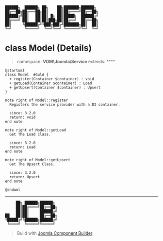 ```
██████╗  ██████╗ ██╗    ██╗███████╗██████╗
██╔══██╗██╔═══██╗██║    ██║██╔════╝██╔══██╗
██████╔╝██║   ██║██║ █╗ ██║█████╗  ██████╔╝
██╔═══╝ ██║   ██║██║███╗██║██╔══╝  ██╔══██╗
██║     ╚██████╔╝╚███╔███╔╝███████╗██║  ██║
╚═╝      ╚═════╝  ╚══╝╚══╝ ╚══════╝╚═╝  ╚═╝
```
# class Model (Details)
> namespace: **VDM\Joomla\Service**
> extends: ****
```uml
@startuml
class Model  #Gold {
  + register(Container $container) : void
  + getLoad(Container $container) : Load
  + getUpsert(Container $container) : Upsert
}

note right of Model::register
  Registers the service provider with a DI container.

  since: 3.2.0
  return: void
end note

note right of Model::getLoad
  Get The Load Class.

  since: 3.2.0
  return: Load
end note

note right of Model::getUpsert
  Get The Upsert Class.

  since: 3.2.0
  return: Upsert
end note
 
@enduml
```

---
```
     ██╗ ██████╗██████╗
     ██║██╔════╝██╔══██╗
     ██║██║     ██████╔╝
██   ██║██║     ██╔══██╗
╚█████╔╝╚██████╗██████╔╝
 ╚════╝  ╚═════╝╚═════╝
```
> Build with [Joomla Component Builder](https://git.vdm.dev/joomla/Component-Builder)

